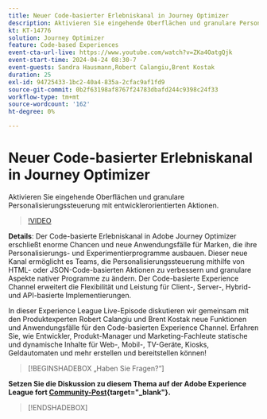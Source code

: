 ```yaml
---
title: Neuer Code-basierter Erlebniskanal in Journey Optimizer
description: Aktivieren Sie eingehende Oberflächen und granulare Personalisierungssteuerung mit entwicklerorientierten Aktionen.
kt: KT-14776
solution: Journey Optimizer
feature: Code-based Experiences
event-cta-url-live: https://www.youtube.com/watch?v=ZKa4OatgQjk
event-start-time: 2024-04-24 08:30-7
event-guests: Sandra Hausmann,Robert Calangiu,Brent Kostak
duration: 25
exl-id: 94725433-1bc2-40a4-835a-2cfac9af1fd9
source-git-commit: 0b2f63198af8767f24783dbafd244c9398c24f33
workflow-type: tm+mt
source-wordcount: '162'
ht-degree: 0%

---
```


# Neuer Code-basierter Erlebniskanal in Journey Optimizer

Aktivieren Sie eingehende Oberflächen und granulare Personalisierungssteuerung mit entwicklerorientierten Aktionen.

>[!VIDEO](https://video.tv.adobe.com/v/3428095/?quality=12&learn=on)

**Details**: Der Code-basierte Erlebniskanal in Adobe Journey Optimizer erschließt enorme Chancen und neue Anwendungsfälle für Marken, die ihre Personalisierungs- und Experimentierprogramme ausbauen. Dieser neue Kanal ermöglicht es Teams, die Personalisierungssteuerung mithilfe von HTML- oder JSON-Code-basierten Aktionen zu verbessern und granulare Aspekte nativer Programme zu ändern. Der Code-basierte Experience Channel erweitert die Flexibilität und Leistung für Client-, Server-, Hybrid- und API-basierte Implementierungen.

In dieser Experience League Live-Episode diskutieren wir gemeinsam mit den Produktexperten Robert Calangiu und Brent Kostak neue Funktionen und Anwendungsfälle für den Code-basierten Experience Channel. Erfahren Sie, wie Entwickler, Produkt-Manager und Marketing-Fachleute statische und dynamische Inhalte für Web-, Mobil-, TV-Geräte, Kiosks, Geldautomaten und mehr erstellen und bereitstellen können!

>[!BEGINSHADEBOX „Haben Sie Fragen?“]

**Setzen Sie die Diskussion zu diesem Thema auf der Adobe Experience League fort [Community-Post](https://experienceleaguecommunities.adobe.com/t5/journey-optimizer-discussions/experience-league-live-post-session-discussion-new-code-based/m-p/668305#M205){target="_blank"}.**

>[!ENDSHADEBOX]
